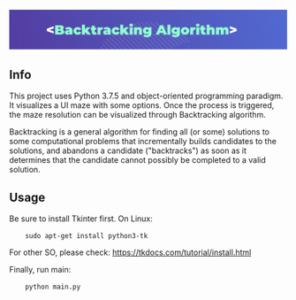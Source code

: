 ![Alt text](images/backtrack.png?raw=true "backtrack")

## Info

This project uses Python 3.7.5 and object-oriented programming paradigm. It visualizes a UI maze with some options. Once the process is triggered, the maze resolution can be visualized through Backtracking algorithm.

Backtracking is a general algorithm for finding all (or some) solutions to some computational problems that incrementally builds candidates to the solutions, and abandons a candidate ("backtracks") as soon as it determines that the candidate cannot possibly be completed to a valid solution.

## Usage

Be sure to install Tkinter first. On Linux:

        sudo apt-get install python3-tk

For other SO, please check: https://tkdocs.com/tutorial/install.html

Finally, run main:

        python main.py



